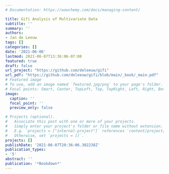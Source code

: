 ```yaml
---
# Documentation: https://wowchemy.com/docs/managing-content/

title: Gifi Analysis of Multivariate Data
subtitle: ''
summary: ''
authors:
- Jan de Leeuw
tags: []
categories: []
date: '2021-06-06'
lastmod: 2021-06-07T13:36:06-07:00
featured: true
draft: false
url_project: "https://github.com/deleeuw/gifi"
url_pdf: "https://github.com/deleeuw/gifi/blob/main/_book/_main.pdf"
# Featured image
# To use, add an image named `featured.jpg/png` to your page's folder.
# Focal points: Smart, Center, TopLeft, Top, TopRight, Left, Right, BottomLeft, Bottom, BottomRight.
image:
  caption: ''
  focal_point: ''
  preview_only: false

# Projects (optional).
#   Associate this post with one or more of your projects.
#   Simply enter your project's folder or file name without extension.
#   E.g. `projects = ["internal-project"]` references `content/project/deep-learning/index.md`.
#   Otherwise, set `projects = []`.
projects: []
publishDate: '2021-06-07T20:36:06.302238Z'
publication_types:
- '5'
abstract: ''
publication: '*Bookdown*'
---
```

